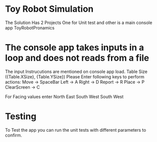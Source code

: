 # Toy Robot Simulation

The Solution Has 2 Projects One for Unit test and other is a main console app ToyRobotPronamics

# The console app takes inputs in a loop and does not reads from a file
The input Instrucutions are mentioned on console app load.
Table Size ({Table.XSize}, {Table.YSize})
Please Enter following keys  to perform actions:
Move -> SpaceBar 
Left -> A
Right -> D
Report -> R
Place -> P
ClearScreen -> C


For  Facing values enter
North 
East 
South 
West 
South 
West

# Testing
To Test the app you can run the unit tests with different parameters to confirm.
